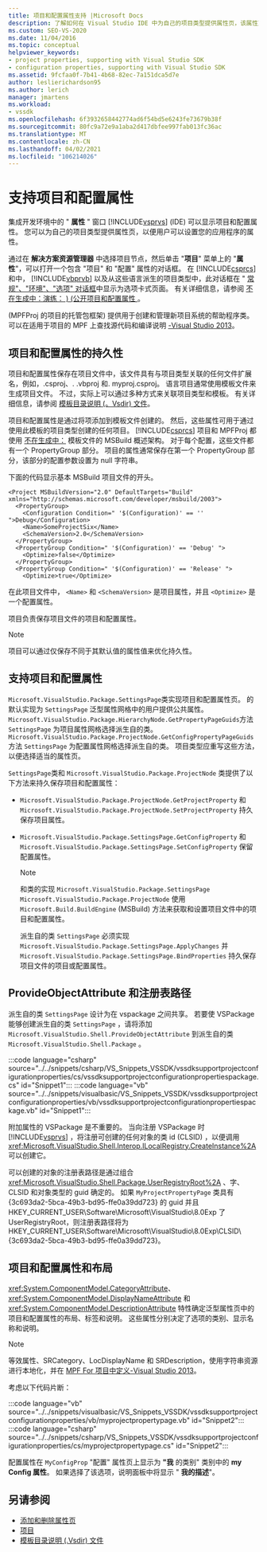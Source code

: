 ```yaml
---
title: 项目和配置属性支持 |Microsoft Docs
description: 了解如何在 Visual Studio IDE 中为自己的项目类型提供属性页，该属性页可以显示项目和配置扩展属性。
ms.custom: SEO-VS-2020
ms.date: 11/04/2016
ms.topic: conceptual
helpviewer_keywords:
- project properties, supporting with Visual Studio SDK
- configuration properties, supporting with Visual Studio SDK
ms.assetid: 9fcfaa0f-7b41-4b68-82ec-7a151dca5d7e
author: leslierichardson95
ms.author: lerich
manager: jmartens
ms.workload:
- vssdk
ms.openlocfilehash: 6f3932658442774ad6f54bd5e6243fe73679b38f
ms.sourcegitcommit: 80fc9a72e9a1aba2d417dbfee997fab013fc36ac
ms.translationtype: MT
ms.contentlocale: zh-CN
ms.lasthandoff: 04/02/2021
ms.locfileid: "106214026"
---
```

# <a name="support-for-project-and-configuration-properties"></a>支持项目和配置属性
集成开发环境中的 " **属性** " 窗口 [!INCLUDE[vsprvs](../../code-quality/includes/vsprvs_md.md)] (IDE) 可以显示项目和配置属性。 您可以为自己的项目类型提供属性页，以便用户可以设置您的应用程序的属性。

 通过在 **解决方案资源管理器** 中选择项目节点，然后单击 "**项目**" 菜单上的 "**属性**"，可以打开一个包含 "项目" 和 "配置" 属性的对话框。 在 [!INCLUDE[csprcs](../../data-tools/includes/csprcs_md.md)] 和中， [!INCLUDE[vbprvb](../../code-quality/includes/vbprvb_md.md)] 以及从这些语言派生的项目类型中，此对话框在 " [常规"、"环境"、"选项" 对话框](../../ide/reference/general-environment-options-dialog-box.md)中显示为选项卡式页面。 有关详细信息，请参阅 [不在生成中：演练： )  (公开项目和配置属性 ](/previous-versions/bb166517(v=vs.100))。

  (MPFProj 的项目的托管包框架) 提供用于创建和管理新项目系统的帮助程序类。 可以在适用于项目的 MPF 上查找源代码和编译说明 [-Visual Studio 2013](https://github.com/tunnelvisionlabs/MPFProj10)。

## <a name="persistence-of-project-and-configuration-properties"></a>项目和配置属性的持久性
 项目和配置属性保存在项目文件中，该文件具有与项目类型关联的任何文件扩展名，例如，.csproj、. .vbproj 和. myproj.csproj。 语言项目通常使用模板文件来生成项目文件。 不过，实际上可以通过多种方式来关联项目类型和模板。 有关详细信息，请参阅 [模板目录说明 (。Vsdir) 文件](../../extensibility/internals/template-directory-description-dot-vsdir-files.md)。

 项目和配置属性是通过将项添加到模板文件创建的。 然后，这些属性可用于通过使用此模板的项目类型创建的任何项目。 [!INCLUDE[csprcs](../../data-tools/includes/csprcs_md.md)] 项目和 MPFProj 都使用 [不在生成中：](/previous-versions/visualstudio/visual-studio-2008/ms171452(v=vs.90)) 模板文件的 MSBuild 概述架构。 对于每个配置，这些文件都有一个 PropertyGroup 部分。 项目的属性通常保存在第一个 PropertyGroup 部分，该部分的配置参数设置为 null 字符串。

 下面的代码显示基本 MSBuild 项目文件的开头。

```
<Project MSBuildVersion="2.0" DefaultTargets="Build" xmlns="http://schemas.microsoft.com/developer/msbuild/2003">
  <PropertyGroup>
    <Configuration Condition=" '$(Configuration)' == '' ">Debug</Configuration>
    <Name>SomeProjectSix</Name>
    <SchemaVersion>2.0</SchemaVersion>
  </PropertyGroup>
  <PropertyGroup Condition=" '$(Configuration)' == 'Debug' ">
    <Optimize>false</Optimize>
  </PropertyGroup>
  <PropertyGroup Condition=" '$(Configuration)' == 'Release' ">
    <Optimize>true</Optimize>
```

 在此项目文件中， `<Name>` 和 `<SchemaVersion>` 是项目属性，并且 `<Optimize>` 是一个配置属性。

 项目负责保存项目文件的项目和配置属性。

> [!NOTE]
> 项目可以通过仅保存不同于其默认值的属性值来优化持久性。

## <a name="support-for-project-and-configuration-properties"></a>支持项目和配置属性
 `Microsoft.VisualStudio.Package.SettingsPage`类实现项目和配置属性页。 的默认实现为 `SettingsPage` 泛型属性网格中的用户提供公共属性。 `Microsoft.VisualStudio.Package.HierarchyNode.GetPropertyPageGuids`方法 `SettingsPage` 为项目属性网格选择派生自的类。 `Microsoft.VisualStudio.Package.ProjectNode.GetConfigPropertyPageGuids`方法 `SettingsPage` 为配置属性网格选择派生自的类。 项目类型应重写这些方法，以便选择适当的属性页。

 `SettingsPage`类和 `Microsoft.VisualStudio.Package.ProjectNode` 类提供了以下方法来持久保存项目和配置属性：

- `Microsoft.VisualStudio.Package.ProjectNode.GetProjectProperty` 和 `Microsoft.VisualStudio.Package.ProjectNode.SetProjectProperty` 持久保存项目属性。

- `Microsoft.VisualStudio.Package.SettingsPage.GetConfigProperty` 和 `Microsoft.VisualStudio.Package.SettingsPage.SetConfigProperty` 保留配置属性。

  > [!NOTE]
  > 和类的实现 `Microsoft.VisualStudio.Package.SettingsPage` `Microsoft.VisualStudio.Package.ProjectNode` 使用 `Microsoft.Build.BuildEngine` (MSBuild) 方法来获取和设置项目文件中的项目和配置属性。

  派生自的类 `SettingsPage` 必须实现 `Microsoft.VisualStudio.Package.SettingsPage.ApplyChanges` 并 `Microsoft.VisualStudio.Package.SettingsPage.BindProperties` 持久保存项目文件的项目或配置属性。

## <a name="provideobjectattribute-and-registry-path"></a>ProvideObjectAttribute 和注册表路径
 派生自的类 `SettingsPage` 设计为在 vspackage 之间共享。 若要使 VSPackage 能够创建派生自的类 `SettingsPage` ，请将添加 `Microsoft.VisualStudio.Shell.ProvideObjectAttribute` 到派生自的类 `Microsoft.VisualStudio.Shell.Package` 。

 :::code language="csharp" source="../../snippets/csharp/VS_Snippets_VSSDK/vssdksupportprojectconfigurationproperties/cs/vssdksupportprojectconfigurationpropertiespackage.cs" id="Snippet1":::
 :::code language="vb" source="../../snippets/visualbasic/VS_Snippets_VSSDK/vssdksupportprojectconfigurationproperties/vb/vssdksupportprojectconfigurationpropertiespackage.vb" id="Snippet1":::

 附加属性的 VSPackage 是不重要的。 当向注册 VSPackage 时 [!INCLUDE[vsprvs](../../code-quality/includes/vsprvs_md.md)] ，将注册可创建的任何对象的类 id (CLSID) ，以便调用 <xref:Microsoft.VisualStudio.Shell.Interop.ILocalRegistry.CreateInstance%2A> 可以创建它。

 可以创建的对象的注册表路径是通过组合 <xref:Microsoft.VisualStudio.Shell.Package.UserRegistryRoot%2A> 、字、CLSID 和对象类型的 guid 确定的。 如果 `MyProjectPropertyPage` 类具有 {3c693da2-5bca-49b3-bd95-ffe0a39dd723} 的 guid 并且 HKEY_CURRENT_USER\Software\Microsoft\VisualStudio\8.0Exp 了 UserRegistryRoot，则注册表路径将为 HKEY_CURRENT_USER\Software\Microsoft\VisualStudio\8.0Exp\CLSID\\ {3c693da2-5bca-49b3-bd95-ffe0a39dd723}。

## <a name="project-and-configuration-property-attributes-and-layout"></a>项目和配置属性和布局
 <xref:System.ComponentModel.CategoryAttribute>、 <xref:System.ComponentModel.DisplayNameAttribute> 和 <xref:System.ComponentModel.DescriptionAttribute> 特性确定泛型属性页中的项目和配置属性的布局、标签和说明。 这些属性分别决定了选项的类别、显示名称和说明。

> [!NOTE]
> 等效属性、SRCategory、LocDisplayName 和 SRDescription，使用字符串资源进行本地化，并在 [MPF For 项目中定义-Visual Studio 2013](https://github.com/tunnelvisionlabs/MPFProj10)。

 考虑以下代码片断：

 :::code language="vb" source="../../snippets/visualbasic/VS_Snippets_VSSDK/vssdksupportprojectconfigurationproperties/vb/myprojectpropertypage.vb" id="Snippet2":::
 :::code language="csharp" source="../../snippets/csharp/VS_Snippets_VSSDK/vssdksupportprojectconfigurationproperties/cs/myprojectpropertypage.cs" id="Snippet2":::

 配置属性在 `MyConfigProp` "配置" 属性页上显示为 **"我** 的类别" 类别中的 **my Config 属性**。 如果选择了该选项，说明面板中将显示 " **我的描述**"。

## <a name="see-also"></a>另请参阅
- [添加和删除属性页](../../extensibility/adding-and-removing-property-pages.md)
- [项目](../../extensibility/internals/projects.md)
- [模板目录说明 (.Vsdir) 文件](../../extensibility/internals/template-directory-description-dot-vsdir-files.md)